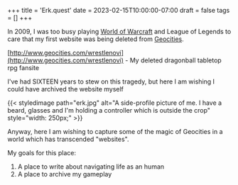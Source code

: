 +++
title = 'Erk.quest'
date = 2023-02-15T10:00:00-07:00
draft = false
tags = []
+++

In 2009, I was too busy playing [World of Warcraft](https://www.youtube.com/watch?v=_xRjXcM_cb4) and League of Legends to care that my first website was being deleted from [Geocities](https://www.reuters.com/article/technology/yahoo-pulls-the-plug-on-geocities-idUSTRE53M5LH/).

[http://www.geocities.com/wrestlenovi](http://www.geocities.com/wrestlenovi) - My deleted dragonball tabletop rpg fansite

I've had SIXTEEN years to stew on this tragedy, but here I am wishing I could have archived the website myself

{{< styledimage path="erk.jpg" alt="A side-profile picture of me. I have a beard, glasses and I'm holding a controller which is outside the crop" style="width: 250px;" >}}

Anyway, here I am wishing to capture some of the magic of Geocities in a world which has transcended "websites".

My goals for this place:

1. A place to write about navigating life as an human
2. A place to archive my gameplay
